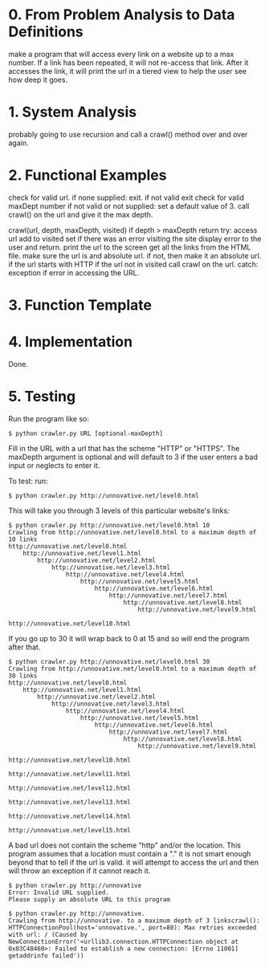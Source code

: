 
# 0.  From Problem Analysis to Data Definitions

make a program that will access every link on a website up to a max number. If a link has 
been repeated, it will not re-access that link. After it accesses the link, it will print
the url in a tiered view to help the user see how deep it goes.


# 1.  System Analysis

probably going to use recursion and call a crawl() method over and over again. 

# 2.  Functional Examples

check for valid url.
if none supplied:
    exit.
if not valid
    exit
check for valid maxDept number 
if not valid or not supplied:
    set a default value of 3.
call crawl() on the url and give it the max depth.

crawl(url, depth, maxDepth, visited)
    if depth > maxDepth
        return
    try:
        access url
        add to visited set
        if there was an error visiting the site 
            display error to the user and return.
        print the url to the screen
        get all the links from the HTML file.
        make sure the url is and absolute url.
        if not, then make it an absolute url.
        if the url starts with HTTP
            if the url not in visited
                call crawl on the url. 
    catch:
        exception if error in accessing the URL.


# 3.  Function Template


# 4.  Implementation
Done.

# 5.  Testing

Run the program like so:

`
$ python crawler.py URL [optional-maxDepth]
`

Fill in the URL with a url that has the scheme "HTTP" or "HTTPS". The maxDepth argument
is optional and will default to 3 if the user enters a bad input or neglects to enter it. 

To test: run:

`
$ python crawler.py http://unnovative.net/level0.html
`

This will take you through 3 levels of this particular website's links:

```
$ python crawler.py http://unnovative.net/level0.html 10
Crawling from http://unnovative.net/level0.html to a maximum depth of 10 links
http://unnovative.net/level0.html
    http://unnovative.net/level1.html
        http://unnovative.net/level2.html
            http://unnovative.net/level3.html
                http://unnovative.net/level4.html
                    http://unnovative.net/level5.html
                        http://unnovative.net/level6.html
                            http://unnovative.net/level7.html
                                http://unnovative.net/level8.html
                                    http://unnovative.net/level9.html
                                        http://unnovative.net/level10.html
```

If you go up to 30 it will wrap back to 0 at 15 and so will end the program after that.

```
$ python crawler.py http://unnovative.net/level0.html 30
Crawling from http://unnovative.net/level0.html to a maximum depth of 30 links
http://unnovative.net/level0.html
    http://unnovative.net/level1.html
        http://unnovative.net/level2.html
            http://unnovative.net/level3.html
                http://unnovative.net/level4.html
                    http://unnovative.net/level5.html
                        http://unnovative.net/level6.html
                            http://unnovative.net/level7.html
                                http://unnovative.net/level8.html
                                    http://unnovative.net/level9.html
                                        http://unnovative.net/level10.html
                                            http://unnovative.net/level11.html
                                                http://unnovative.net/level12.html
                                                    http://unnovative.net/level13.html
                                                        http://unnovative.net/level14.html
                                                            http://unnovative.net/level15.html
```

A bad url does not contain the scheme "http" and/or the location. 
This program assumes that a location must contain a "." it is not smart enough beyond 
that to tell if the url is valid. it will attempt to access the url and then will throw
an exception if it cannot reach it. 

```
$ python crawler.py http://unnovative
Error: Invalid URL supplied.
Please supply an absolute URL to this program
```
```
$ python crawler.py http://unnovative.
Crawling from http://unnovative. to a maximum depth of 3 linkscrawl(): HTTPConnectionPool(host='unnovative.', port=80): Max retries exceeded with url: / (Caused by NewConnectionError('<urllib3.connection.HTTPConnection object at 0x03C48460>: Failed to establish a new connection: [Errno 11001] getaddrinfo failed'))
```


